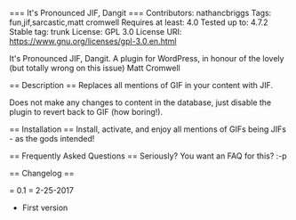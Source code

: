 === It\'s Pronounced JIF, Dangit ===
Contributors: nathancbriggs
Tags: fun,jif,sarcastic,matt cromwell
Requires at least: 4.0
Tested up to: 4.7.2
Stable tag: trunk
License: GPL 3.0
License URI: https://www.gnu.org/licenses/gpl-3.0.en.html

It\'s Pronounced JIF, Dangit. A plugin for WordPress, in honour of the lovely (but totally wrong on this issue) Matt Cromwell

== Description ==
Replaces all mentions of GIF in your content with JIF.

Does not make any changes to content in the database, just disable the plugin to revert back to GIF (how boring!).

== Installation ==
Install, activate, and enjoy all mentions of GIFs being JIFs - as the gods intended!

== Frequently Asked Questions ==
Seriously? You want an FAQ for this? :-p

== Changelog ==

= 0.1 = 2-25-2017
* First version
